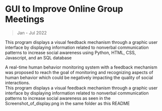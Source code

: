 # GUI to Improve Online Group Meetings
> Jan - Jul 2022

This program displays a visual feedback mechanism through a graphic user interface by displaying information related to nonverbal communication patterns to increase social awareness using Python, HTML, CSS, Javascript, and an SQL database
 
A real-time human behavior monitoring system with a feedback mechanism was proposed to reach the goal of monitoring and recognizing aspects of human behavior which could be negatively impacting the quality of social interactions.  
This program displays a visual feedback mechanism through a graphic user interface by displaying information related to nonverbal communication patterns to increase social awareness as seen in the Screenshot_of_display.png in the same folder as this README


